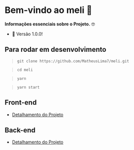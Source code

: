 # Bem-vindo ao meli 🚀

<b>Informações essenciais sobre o Projeto.</b> 🤓

- 🚀 Versão 1.0.0!

## Para rodar em desenvolvimento

> `git clone https://github.com/MatheusLima7/meli.git`

> `cd meli`

> `yarn`

> `yarn start`

## Front-end

- [Detalhamento do Projeto](src/STRUCTURE_PROJECT_FRONT_END.md)

## Back-end

- [Detalhamento do Projeto](src/STRUCTURE_PROJECT_BACK_END.md)
